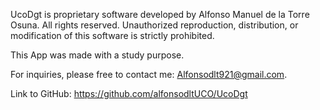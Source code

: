 UcoDgt is proprietary software developed by Alfonso Manuel de la Torre Osuna.
All rights reserved.
Unauthorized reproduction, distribution, or modification of this software is strictly prohibited.

This App was made with a study purpose.

For inquiries, please free to contact me: Alfonsodlt921@gmail.com.

Link to GitHub: https://github.com/alfonsodltUCO/UcoDgt
